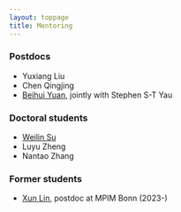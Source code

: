 ```yaml
---
layout: toppage
title: Mentoring
---
```


### Postdocs

- Yuxiang Liu
- Chen Qingjing
- [Beihui Yuan](http://sites.google.com/view/beihuiyuan/home), jointly with Stephen S-T Yau

### Doctoral students

- [Weilin Su](http://wlin-su.github.io)
- Luyu Zheng
- Nantao Zhang

### Former students

- [Xun Lin](http://linlinsai.github.io), postdoc at MPIM Bonn (2023-)
